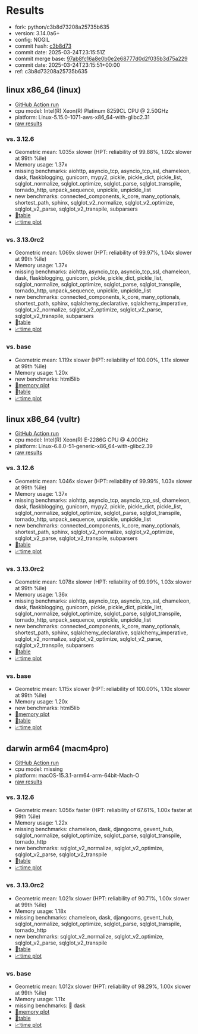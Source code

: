 # Results

- fork: python/c3b8d73208a25735b635
- version: 3.14.0a6+
- config: NOGIL
- commit hash: [c3b8d73](https://github.com/python/cpython/commit/c3b8d73)
- commit date: 2025-03-24T23:15:51Z
- commit merge base: [97ab8fc16a8e0b0e2e68777d0d2f035b3d75a229](https://github.com/python/cpython/commit/97ab8fc16a8e0b0e2e68777d0d2f035b3d75a229)
- commit date: 2025-03-24T23:15:51+00:00
- ref: c3b8d73208a25735b635

## linux x86_64 (linux)

- [GitHub Action run](https://github.com/facebookexperimental/free-threading-benchmarking/actions/runs/14048763148)
- cpu model: Intel(R) Xeon(R) Platinum 8259CL CPU @ 2.50GHz
- platform: Linux-5.15.0-1071-aws-x86_64-with-glibc2.31
- [raw results](bm-20250324-linux-x86_64-python-c3b8d73208a25735b635-3.14.0a6%2B-c3b8d73.json)

### vs. 3.12.6

- Geometric mean: 1.035x slower (HPT: reliability of 99.88%, 1.02x slower at 99th %ile)
- Memory usage: 1.37x
- missing benchmarks: aiohttp, asyncio_tcp, asyncio_tcp_ssl, chameleon, dask, flaskblogging, gunicorn, mypy2, pickle, pickle_dict, pickle_list, sqlglot_normalize, sqlglot_optimize, sqlglot_parse, sqlglot_transpile, tornado_http, unpack_sequence, unpickle, unpickle_list
- new benchmarks: connected_components, k_core, many_optionals, shortest_path, sphinx, sqlglot_v2_normalize, sqlglot_v2_optimize, sqlglot_v2_parse, sqlglot_v2_transpile, subparsers
- [📄table](bm-20250324-linux-x86_64-python-c3b8d73208a25735b635-3.14.0a6%2B-c3b8d73-vs-3.12.6.md)
- [📈time plot](bm-20250324-linux-x86_64-python-c3b8d73208a25735b635-3.14.0a6%2B-c3b8d73-vs-3.12.6.svg)

### vs. 3.13.0rc2

- Geometric mean: 1.069x slower (HPT: reliability of 99.97%, 1.04x slower at 99th %ile)
- Memory usage: 1.37x
- missing benchmarks: aiohttp, asyncio_tcp, asyncio_tcp_ssl, chameleon, dask, flaskblogging, gunicorn, pickle, pickle_dict, pickle_list, sqlglot_normalize, sqlglot_optimize, sqlglot_parse, sqlglot_transpile, tornado_http, unpack_sequence, unpickle, unpickle_list
- new benchmarks: connected_components, k_core, many_optionals, shortest_path, sphinx, sqlalchemy_declarative, sqlalchemy_imperative, sqlglot_v2_normalize, sqlglot_v2_optimize, sqlglot_v2_parse, sqlglot_v2_transpile, subparsers
- [📄table](bm-20250324-linux-x86_64-python-c3b8d73208a25735b635-3.14.0a6%2B-c3b8d73-vs-3.13.0rc2.md)
- [📈time plot](bm-20250324-linux-x86_64-python-c3b8d73208a25735b635-3.14.0a6%2B-c3b8d73-vs-3.13.0rc2.svg)

### vs. base

- Geometric mean: 1.119x slower (HPT: reliability of 100.00%, 1.11x slower at 99th %ile)
- Memory usage: 1.20x
- new benchmarks: html5lib
- [🧠memory plot](bm-20250324-linux-x86_64-python-c3b8d73208a25735b635-3.14.0a6%2B-c3b8d73-vs-base-mem.svg)
- [📄table](bm-20250324-linux-x86_64-python-c3b8d73208a25735b635-3.14.0a6%2B-c3b8d73-vs-base.md)
- [📈time plot](bm-20250324-linux-x86_64-python-c3b8d73208a25735b635-3.14.0a6%2B-c3b8d73-vs-base.svg)

## linux x86_64 (vultr)

- [GitHub Action run](https://github.com/facebookexperimental/free-threading-benchmarking/actions/runs/14048763148)
- cpu model: Intel(R) Xeon(R) E-2286G CPU @ 4.00GHz
- platform: Linux-6.8.0-51-generic-x86_64-with-glibc2.39
- [raw results](bm-20250324-vultr-x86_64-python-c3b8d73208a25735b635-3.14.0a6%2B-c3b8d73.json)

### vs. 3.12.6

- Geometric mean: 1.046x slower (HPT: reliability of 99.99%, 1.03x slower at 99th %ile)
- Memory usage: 1.37x
- missing benchmarks: aiohttp, asyncio_tcp, asyncio_tcp_ssl, chameleon, dask, flaskblogging, gunicorn, mypy2, pickle, pickle_dict, pickle_list, sqlglot_normalize, sqlglot_optimize, sqlglot_parse, sqlglot_transpile, tornado_http, unpack_sequence, unpickle, unpickle_list
- new benchmarks: connected_components, k_core, many_optionals, shortest_path, sphinx, sqlglot_v2_normalize, sqlglot_v2_optimize, sqlglot_v2_parse, sqlglot_v2_transpile, subparsers
- [📄table](bm-20250324-vultr-x86_64-python-c3b8d73208a25735b635-3.14.0a6%2B-c3b8d73-vs-3.12.6.md)
- [📈time plot](bm-20250324-vultr-x86_64-python-c3b8d73208a25735b635-3.14.0a6%2B-c3b8d73-vs-3.12.6.svg)

### vs. 3.13.0rc2

- Geometric mean: 1.078x slower (HPT: reliability of 99.99%, 1.03x slower at 99th %ile)
- Memory usage: 1.36x
- missing benchmarks: aiohttp, asyncio_tcp, asyncio_tcp_ssl, chameleon, dask, flaskblogging, gunicorn, pickle, pickle_dict, pickle_list, sqlglot_normalize, sqlglot_optimize, sqlglot_parse, sqlglot_transpile, tornado_http, unpack_sequence, unpickle, unpickle_list
- new benchmarks: connected_components, k_core, many_optionals, shortest_path, sphinx, sqlalchemy_declarative, sqlalchemy_imperative, sqlglot_v2_normalize, sqlglot_v2_optimize, sqlglot_v2_parse, sqlglot_v2_transpile, subparsers
- [📄table](bm-20250324-vultr-x86_64-python-c3b8d73208a25735b635-3.14.0a6%2B-c3b8d73-vs-3.13.0rc2.md)
- [📈time plot](bm-20250324-vultr-x86_64-python-c3b8d73208a25735b635-3.14.0a6%2B-c3b8d73-vs-3.13.0rc2.svg)

### vs. base

- Geometric mean: 1.115x slower (HPT: reliability of 100.00%, 1.10x slower at 99th %ile)
- Memory usage: 1.20x
- new benchmarks: html5lib
- [🧠memory plot](bm-20250324-vultr-x86_64-python-c3b8d73208a25735b635-3.14.0a6%2B-c3b8d73-vs-base-mem.svg)
- [📄table](bm-20250324-vultr-x86_64-python-c3b8d73208a25735b635-3.14.0a6%2B-c3b8d73-vs-base.md)
- [📈time plot](bm-20250324-vultr-x86_64-python-c3b8d73208a25735b635-3.14.0a6%2B-c3b8d73-vs-base.svg)

## darwin arm64 (macm4pro)

- [GitHub Action run](https://github.com/facebookexperimental/free-threading-benchmarking/actions/runs/14048763148)
- cpu model: missing
- platform: macOS-15.3.1-arm64-arm-64bit-Mach-O
- [raw results](bm-20250324-macm4pro-arm64-python-c3b8d73208a25735b635-3.14.0a6%2B-c3b8d73.json)

### vs. 3.12.6

- Geometric mean: 1.056x faster (HPT: reliability of 67.61%, 1.00x faster at 99th %ile)
- Memory usage: 1.22x
- missing benchmarks: chameleon, dask, djangocms, gevent_hub, sqlglot_normalize, sqlglot_optimize, sqlglot_parse, sqlglot_transpile, tornado_http
- new benchmarks: sqlglot_v2_normalize, sqlglot_v2_optimize, sqlglot_v2_parse, sqlglot_v2_transpile
- [📄table](bm-20250324-macm4pro-arm64-python-c3b8d73208a25735b635-3.14.0a6%2B-c3b8d73-vs-3.12.6.md)
- [📈time plot](bm-20250324-macm4pro-arm64-python-c3b8d73208a25735b635-3.14.0a6%2B-c3b8d73-vs-3.12.6.svg)

### vs. 3.13.0rc2

- Geometric mean: 1.021x slower (HPT: reliability of 90.71%, 1.00x slower at 99th %ile)
- Memory usage: 1.18x
- missing benchmarks: chameleon, dask, djangocms, gevent_hub, sqlglot_normalize, sqlglot_optimize, sqlglot_parse, sqlglot_transpile, tornado_http
- new benchmarks: sqlglot_v2_normalize, sqlglot_v2_optimize, sqlglot_v2_parse, sqlglot_v2_transpile
- [📄table](bm-20250324-macm4pro-arm64-python-c3b8d73208a25735b635-3.14.0a6%2B-c3b8d73-vs-3.13.0rc2.md)
- [📈time plot](bm-20250324-macm4pro-arm64-python-c3b8d73208a25735b635-3.14.0a6%2B-c3b8d73-vs-3.13.0rc2.svg)

### vs. base

- Geometric mean: 1.012x slower (HPT: reliability of 98.29%, 1.00x slower at 99th %ile)
- Memory usage: 1.11x
- missing benchmarks: 🔴 dask
- [🧠memory plot](bm-20250324-macm4pro-arm64-python-c3b8d73208a25735b635-3.14.0a6%2B-c3b8d73-vs-base-mem.svg)
- [📄table](bm-20250324-macm4pro-arm64-python-c3b8d73208a25735b635-3.14.0a6%2B-c3b8d73-vs-base.md)
- [📈time plot](bm-20250324-macm4pro-arm64-python-c3b8d73208a25735b635-3.14.0a6%2B-c3b8d73-vs-base.svg)

